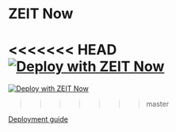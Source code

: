 # ZEIT Now

<<<<<<< HEAD
[![Deploy with ZEIT Now](https://zeit.co/button)](https://zeit.co/new/project?template=https://github.com/prisma/prisma-examples/tree/prisma2-deployment-zeit/deployment-platforms/zeit-now)
=======
[![Deploy with ZEIT Now](https://zeit.co/button)](https://zeit.co/new/project?template=https://github.com/prisma/prisma-examples/tree/master/deployment-platforms/zeit-now)
>>>>>>> master


[Deployment guide](#link-to-docs)